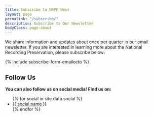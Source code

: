 ```yaml
---
title: Subscribe to NRPF News
layout: page
permalink: "/subscribe/"
description: Subscribe to Our Newsletter
bodyClass: page-about
---
```


We share information and updates about once per quarter in our email newsletter. If you are interested in learning more about the National Recording Preservation, please subscribe below:

{% include subscribe-form-emailocto %}

## Follow Us

**You can also follow us on social media! Find us on:**

<ul>
{% for social in site.data.social %}
 <li><a href="{{ social.link }}" title="Follow us on {{ social.name }}">{{ social.name }}</a></li>
{% endfor %}
</ul>
